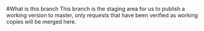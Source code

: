 #What is this branch
This branch is the staging area for us to publish a working version to master, only requests that have been verified as working copies will be merged here.